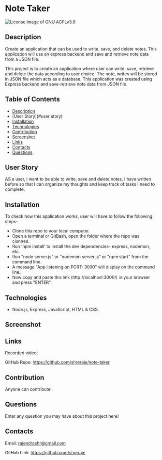 

# Note Taker

<img src="https://img.shields.io/badge/License-GNU AGPLv3.0-blue.svg" alt="License image of GNU AGPLv3.0" />
  
## Description
Create an application that can be used to write, save, and delete notes. This application will use an express backend and save and retrieve note data from a JSON file.

This project is to create an application where user can write, save, retrieve and delete the data according to user choice. The note, writes will be stored in JSON file which acts as a database. This application was created using Express backend and save-retrieve note data from JSON file. 

## Table of Contents
* [Description](#description)
* [User Story](#user story)
* [Installation](#installation)
* [Technologies](#technologies)
* [Contribution](#contribution)
* [Screenshot](#screenshot)
* [Links](#links)
* [Contacts](#contacts)
* [Questions](#questions)

## User Story
AS a user, I want to be able to write, save and delete notes, I have written before so that I can organize my thoughts and keep track of tasks I need to complete.

## Installation
To check how this application works, user will have to follow the following steps-
- Clone this repo to your local computer.
- Open a terminal or GitBash, open the folder where the repo was clonned.
- Run 'npm install' to install the dev dependencies- express, nodemon, etc.
- Run "node server.js" or "nodemon server.js" or "npm start" from the command line.
- A message "App listening on PORT: 3000" will display on the command line.
- Now copy and paste this link (http://localhost:3000/) in your browser and press "ENTER".

## Technologies
- Node.js, Express, JavaScript, HTML & CSS.

## Screenshot


## Links
Recorded video: 

GitHub Repo: https://github.com/shreraje/note-taker

## Contribution
Anyone can contribute!

## Questions
Enter any question you may have about this project here!

## Contacts

Email:
rajendrashr@gmail.com

GitHub Link:
https://github.com/shreraje
